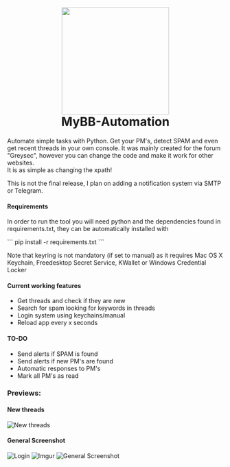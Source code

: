 <h1 align="center">
  <img src="https://i.imgur.com/9HtMAdT.png" width="250">
  <br>
  MyBB-Automation
</h1>

Automate simple tasks with Python. Get your PM's, detect SPAM and even get recent threads in your own console.
It was mainly created for the forum "Greysec", however you can change the code and make it work for other websites.
<br>
It is as simple as changing the xpath!

This is not the final release, I plan on adding a notification system via SMTP or Telegram.


<h4>
Requirements
</h4>
<p>
      In order to run the tool you will need python and the dependencies found in requirements.txt, they can be automatically installed with </p>
```
pip install -r requirements.txt
```
<p>
Note that keyring is not mandatory (if set to manual) as it requires Mac OS X Keychain, Freedesktop Secret Service, KWallet or Windows Credential Locker</p>

<h4>
Current working features
</h4>
<ul style="list-style-type:disc">
  <li>Get threads and check if they are new</li>
  <li>Search for spam looking for keywords in threads</li>
  <li>Login system using keychains/manual</li>
  <li>Reload app every x seconds</li>
</ul>  

<h4>
TO-DO
</h4>
<ul style="list-style-type:disc">
  <li>Send alerts if SPAM is found</li>
  <li>Send alerts if new PM's are found</li>
  <li>Automatic responses to PM's</li>
  <li>Mark all PM's as read</li>
</ul>  

### Previews:

#### New threads

![New threads](https://i.imgur.com/8w5LRaR.png)

#### General Screenshot
![Login](https://i.imgur.com/oxZG6CG.png)
![Imgur](https://i.imgur.com/f8G608z.png)
![General Screenshot](https://i.imgur.com/NiGUF4X.png)
